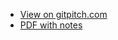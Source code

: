 - [View on gitpitch.com](https://gitpitch.com/6uhrmittag/talks/master?grs=github&t=beige&p=SMB_CIFS)
- [PDF with notes](https://gitpitch.com/pitchme/print/github/6uhrmittag/talks/master/beige/PITCHME.pdf?p=SMB_CIFS&n=true)
